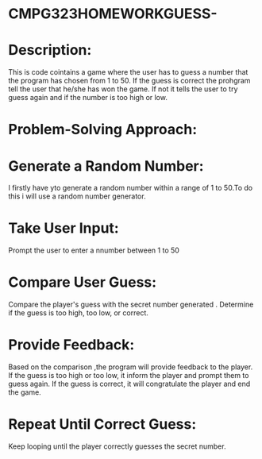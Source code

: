 # CMPG323HOMEWORKGUESS-

# Description:
This is code cointains a game where the user has to guess a number that the program has chosen from 1 to 50.
If the guess is correct the prohgram tell the user that he/she has won the game. 
If not it tells the user to try guess again and if the number is too high or low.

# Problem-Solving Approach:

# Generate a Random Number:
I firstly have yto generate a random number within a range of 1 to 50.To do this i will use a random number generator.

# Take User Input:
Prompt the user to enter a nnumber between 1 to 50

# Compare User Guess:
Compare the player's guess with the secret number generated . Determine if the guess is too high, too low, or correct.

# Provide Feedback:
Based on the comparison ,the program will provide feedback to the player. If the guess is too high or too low, it  inform the player and prompt them to guess again. If the guess is correct, it will congratulate the player and end the game.

# Repeat Until Correct Guess:
Keep looping until the player correctly guesses the secret number.

